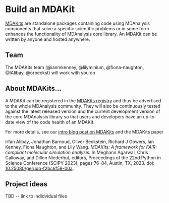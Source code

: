 # Build an MDAKit

[MDAKits](https://mdakits.mdanalysis.org/) are
standalone packages containing code using MDAnalysis components that
solve a specific scientific problems or in some form enhances the
functionality of MDAnalysis core library. An MDAKit can be written by
anyone and hosted anywhere.

## Team

The MDAKits team (@ianmkenney, @lilyminium, @fiona-naughton, @IAlibay,
@orbeckst) will work with you on 


## About MDAKits...

A MDAKit can be registered in the [MDAKits
registry](https://mdakits.mdanalysis.org/mdakits.html) and thus be
advertised to the whole MDAnalysis community. They will also be
continuously tested against the latest released version and the
current development version of the core MDAnalysis library so that
users and developers have an up-to-date view of the code health of an
MDAKit.

For more details, see our [intro blog post on
MDAKits](https://www.mdanalysis.org/2022/08/24/mdakits-intro/) and the
MDAKits paper 

  Irfan Alibay, Jonathan Barnoud, Oliver Beckstein, Richard J Gowers,
  Ian Kenney, Fiona Naughton, and Lily Wang. *MDAKits: A framework for
  FAIR-compliant molecular simulation analysis.* In Meghann Agarwal,
  Chris Calloway, and Dillon Niederhut, editors, Proceedings of the
  22nd Python in Science Conference (SCIPY 2023), pages 76–84, Austin,
  TX, 2023. doi:
  [10.25080/gerudo-f2bc6f59-00a](https://doi.org/10.25080/gerudo-f2bc6f59-00a).


## Project ideas

TBD -- link to indidvidual files
